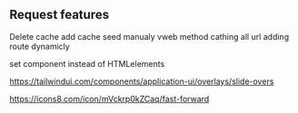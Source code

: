 
## Request features
Delete cache
add cache seed manualy
vweb method cathing all url
adding route dynamicly



set component instead of HTMLelements

https://tailwindui.com/components/application-ui/overlays/slide-overs

https://icons8.com/icon/mVckrp0kZCaq/fast-forward